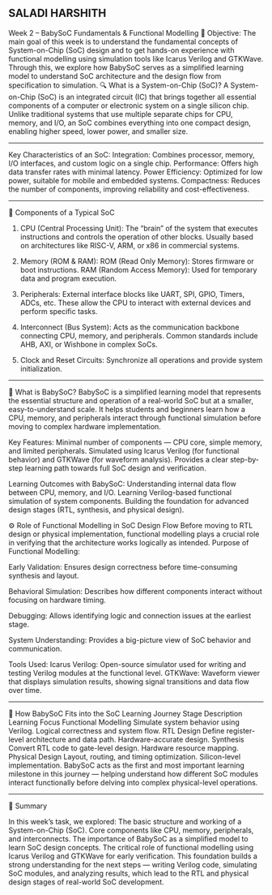 SALADI HARSHITH
---

Week 2 – BabySoC Fundamentals & Functional Modelling
🎯 Objective:
The main goal of this week is to understand the fundamental concepts of System-on-Chip (SoC) design and to get hands-on experience with functional modelling using simulation tools like Icarus Verilog and GTKWave.
Through this, we explore how BabySoC serves as a simplified learning model to understand SoC architecture and the design flow from specification to simulation.
🔍 What is a System-on-Chip (SoC)?
A System-on-Chip (SoC) is an integrated circuit (IC) that brings together all essential components of a computer or electronic system on a single silicon chip.
Unlike traditional systems that use multiple separate chips for CPU, memory, and I/O, an SoC combines everything into one compact design, enabling higher speed, lower power, and smaller size.

---

Key Characteristics of an SoC:
Integration: Combines processor, memory, I/O interfaces, and custom logic on a single chip.
Performance: Offers high data transfer rates with minimal latency.
Power Efficiency: Optimized for low power, suitable for mobile and embedded systems.
Compactness: Reduces the number of components, improving reliability and cost-effectiveness.

---

🧩 Components of a Typical SoC

1. CPU (Central Processing Unit):
The “brain” of the system that executes instructions and controls the operation of other blocks.
Usually based on architectures like RISC-V, ARM, or x86 in commercial systems.

2. Memory (ROM & RAM):
ROM (Read Only Memory): Stores firmware or boot instructions.
RAM (Random Access Memory): Used for temporary data and program execution.

3. Peripherals:
External interface blocks like UART, SPI, GPIO, Timers, ADCs, etc.
These allow the CPU to interact with external devices and perform specific tasks.

4. Interconnect (Bus System):
Acts as the communication backbone connecting CPU, memory, and peripherals.
Common standards include AHB, AXI, or Wishbone in complex SoCs.

5. Clock and Reset Circuits:
Synchronize all operations and provide system initialization.

---

🧮 What is BabySoC?
BabySoC is a simplified learning model that represents the essential structure and operation of a real-world SoC but at a smaller, easy-to-understand scale.
It helps students and beginners learn how a CPU, memory, and peripherals interact through functional simulation before moving to complex hardware implementation.

Key Features:
Minimal number of components — CPU core, simple memory, and limited peripherals.
Simulated using Icarus Verilog (for functional behavior) and GTKWave (for waveform analysis).
Provides a clear step-by-step learning path towards full SoC design and verification.

Learning Outcomes with BabySoC:
Understanding internal data flow between CPU, memory, and I/O.
Learning Verilog-based functional simulation of system components.
Building the foundation for advanced design stages (RTL, synthesis, and physical design).

⚙ Role of Functional Modelling in SoC Design Flow
Before moving to RTL design or physical implementation, functional modelling plays a crucial role in verifying that the architecture works logically as intended.
Purpose of Functional Modelling:

Early Validation: Ensures design correctness before time-consuming synthesis and layout.

Behavioral Simulation: Describes how different components interact without focusing on hardware timing.

Debugging: Allows identifying logic and connection issues at the earliest stage.

System Understanding: Provides a big-picture view of SoC behavior and communication.

Tools Used:
Icarus Verilog: Open-source simulator used for writing and testing Verilog modules at the functional level.
GTKWave: Waveform viewer that displays simulation results, showing signal transitions and data flow over time.

---

🧩 How BabySoC Fits into the SoC Learning Journey
Stage	Description	Learning Focus
Functional Modelling	Simulate system behavior using Verilog.	Logical correctness and system flow.
RTL Design	Define register-level architecture and data path.	Hardware-accurate design.
Synthesis	Convert RTL code to gate-level design.	Hardware resource mapping.
Physical Design	Layout, routing, and timing optimization.	Silicon-level implementation.
BabySoC acts as the first and most important learning milestone in this journey — helping understand how different SoC modules interact functionally before delving into complex physical-level operations.

---

🧠 Summary

In this week’s task, we explored:
The basic structure and working of a System-on-Chip (SoC).
Core components like CPU, memory, peripherals, and interconnects.
The importance of BabySoC as a simplified model to learn SoC design concepts.
The critical role of functional modelling using Icarus Verilog and GTKWave for early verification.
This foundation builds a strong understanding for the next steps — writing Verilog code, simulating SoC modules, and analyzing results, which lead to the RTL and physical design stages of real-world SoC development.
